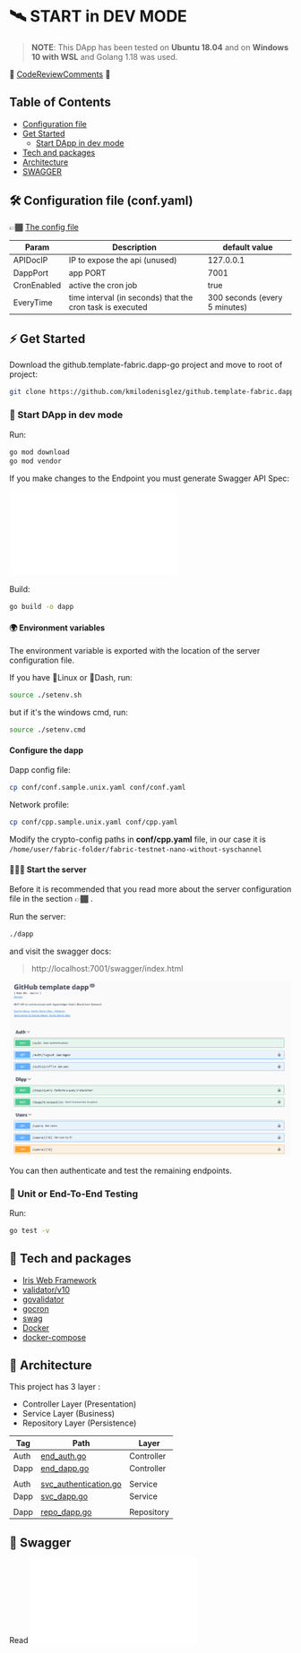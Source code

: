 # 🛰 START in DEV MODE

> **NOTE**: This DApp has been tested on **Ubuntu 18.04** and on **Windows 10 with WSL** and Golang 1.18 was used.

👀 [CodeReviewComments](#https://github.com/golang/go/wiki/CodeReviewComments) 👀

## Table of Contents

- [Configuration file](#config_file)
- [Get Started](#get_started)
    * [Start DApp in dev mode](#dev_ways)
- [Tech and packages](#tech)
- [Architecture](#arch)
- [SWAGGER](#swagger)

## 🛠️️ Configuration file (conf.yaml) <a name="config_file"></a>

👉🏾 [The config file](/conf/conf.sample.unix.yaml)

| Param       | Description                                               | default value                 |
|-------------|-----------------------------------------------------------|-------------------------------|
| APIDocIP    | IP to expose the api (unused)                             | 127.0.0.1                     |
| DappPort    | app PORT                                                  | 7001                          |
| CronEnabled | active the cron job                                       | true                          |
| EveryTime   | time interval (in seconds) that the cron task is executed | 300 seconds (every 5 minutes) |

## ⚡ Get Started <a name="get_started"></a>

Download the github.template-fabric.dapp-go project and move to root of project:

```bash
git clone https://github.com/kmilodenisglez/github.template-fabric.dapp-go.git && cd github.template-fabric.dapp-go 
```

### 🚀 Start DApp in dev mode <a name="dev_ways"></a>

Run:
```bash
go mod download
go mod vendor
```

If you make changes to the Endpoint you must generate Swagger API Spec:

![swagger doc](/docs/swagger.md)

Build:

```bash
go build -o dapp
```

#### 🌍 Environment variables

The environment variable is exported with the location of the server configuration file.

If you have 🐧Linux or 🍎Dash, run:

```bash
source ./setenv.sh
```

but if it's the windows cmd, run:

```bash
source ./setenv.cmd
```

#### Configure the dapp

Dapp config file:
```bash
cp conf/conf.sample.unix.yaml conf/conf.yaml
```

Network profile:
```bash
cp conf/cpp.sample.unix.yaml conf/cpp.yaml
```

Modify the crypto-config paths in __conf/cpp.yaml__ file, in our case it is `/home/user/fabric-folder/fabric-testnet-nano-without-syschannel` 

#### 🏃🏽‍♂️ Start the server

Before it is recommended that you read more about the server configuration file in the section 👉🏾 .

Run the server:

```bash
./dapp
```

and visit the swagger docs:

> http://localhost:7001/swagger/index.html

![swagger ui](/docs/images/swagger-ui.png)

You can then authenticate and test the remaining endpoints.

### 🧪 Unit or End-To-End Testing

Run:

```bash
go test -v
```

## 🔨 Tech and packages <a name="tech"></a>

* [Iris Web Framework](https://github.com/kataras/iris)
* [validator/v10](https://github.com/go-playground/validator)
* [govalidator](https://github.com/asaskevich/govalidator)
* [gocron](https://github.com/go-co-op/gocron)
* [swag](https://github.com/swaggo/swag)
* [Docker](https://docs.docker.com)
* [docker-compose](https://docs.docker.com/compose/)

## 📐 Architecture <a name="arch"></a>

This project has 3 layer :

- Controller Layer (Presentation)
- Service Layer (Business)
- Repository Layer (Persistence)

| Tag  | Path                                                         | Layer      |
|------|--------------------------------------------------------------|------------|
| Auth | [end_auth.go](/api/endpoints/end_auth.go)                    | Controller |
| Dapp | [end_dapp.go](/api/endpoints/end_dapp.go)                    | Controller |
|      |                                                              |            |
| Auth | [svc_authentication.go](/service/auth/svc_authentication.go) | Service    |
| Dapp | [svc_dapp.go](/service/svc_dapp.go)                          | Service    |
|      |                                                              |            |
| Dapp | [repo_dapp.go](/repo/repo_dapp.go)                           | Repository |

## 📐 Swagger <a name="swagger"></a>

Read ![swagger doc](/docs/swagger.md)
